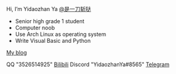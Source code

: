 Hi, I’m Yidaozhan Ya [@是一刀斩哒](https://space.bilibili.com/485832788)

- Senior high grade 1 student
- Computer noob
- Use Arch Linux as operating system
- Write Visual Basic and Python

[My blog](https://blog.yidaozhan.gq)  

QQ "3526514925" [Bilibili](https://space.bilibili.com/485832788) Discord "YidaozhanYa#8565" [Telegram](https://t.me/YidaozhanYa)
